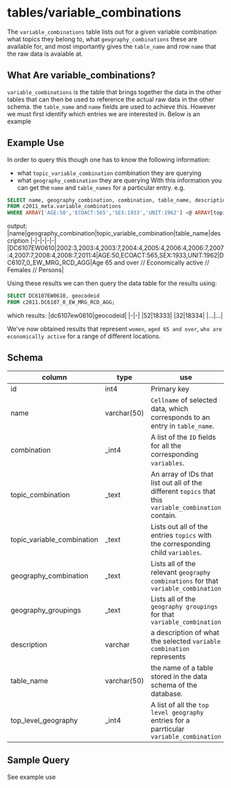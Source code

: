 # tables/variable_combinations

The `variable_combinations` table lists out for a given variable combination what topics they belong to, what `geography_combinations` these are available for, and most importantly gives the `table_name` and row `name` that the raw data is avaiable at. 
## What Are variable_combinations?

`variable_combinations` is the table that brings together the data in the other tables that can then be used to reference the actual raw data in the other schema. the `table_name` and `name` fields are used to achieve this. However we must first identify which entries we are interested in. Below is an example

## Example Use

In order to query this though one has to know the following information:
- what `topic_variable_combination` combination they are querying
- what `geography_combination` they are querying
With this information you can get the `name` and `table_names` for a particular entry.
e.g. 
```sql
SELECT name, geography_combination, combination, table_name, description  
FROM c2011_meta.variable_combinations
WHERE ARRAY['AGE:50','ECOACT:565','SEX:1933','UNIT:1962'] <@ ARRAY[topic_variable_combination]
```
output:
|name|geography_combination|topic_variable_combination|table_name|description
|-|-|-|-|-|
|DC6107EW0610|2002:3,2003:4,2003:7,2004:4,2005:4,2006:4,2006:7,2007:4,2007:7,2008:4,2008:7,2011:4|AGE:50,ECOACT:565,SEX:1933,UNIT:1962|DC6107_0_EW_MRG_RCD_AGG|Age 65 and over // Economically active // Females // Persons|

Using these results we can then query the data table for the results using:

```sql
SELECT DC6107EW0610, geocodeid 
FROM c2011.DC6107_0_EW_MRG_RCD_AGG;
```
which results:
|dc6107ew0610|geocodeid|
|-|-|
|52|18333|
|32|18334|
|...|...|

We've now obtained results that represent `women`, `aged 65 and over`, `who are economically active`  for a range of different locations.

## Schema

|column|type|use|
|-|-|-|
|id|int4|Primary key|
|name|varchar(50)|`Cellname` of selected data, which corresponds to an entry in `table_name`.|
|combination|_int4|A list of the `ID` fields for all the corresponding `variables`.|
|topic_combination|_text|An array of IDs that list out all of the different `topics` that this `variable_combination` contain.|
|topic_variable_combination|_text|Lists out all of the entries `topics` with the corresponding child `variables`.|
|geography_combination|_text|Lists all of the relevant `geography combinations` for that `variable_combination`|
|geography_groupings|_text|Lists all of the `geography groupings` for that `variable_combination`|
|description|varchar|a description of what the selected `variable combination` represents|
|table_name|varchar(50)|the name of a table stored in the data schema of the database.|
|top_level_geography|_int4|A list of all the `top level geography` entries for a parrticular `variable_combination`|

## Sample Query
See example use